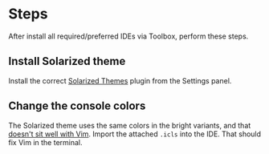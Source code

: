 # Steps

After install all required/preferred IDEs via Toolbox, perform these steps.

## Install Solarized theme

Install the correct [Solarized Themes](https://plugins.jetbrains.com/plugin/12784-solarized-themes)
plugin from the Settings panel.

## Change the console colors

The Solarized theme uses the same colors in the bright variants, and that
[doesn't sit well with Vim](https://github.com/4lex4/intellij-platform-solarized/issues/18).
Import the attached `.icls` into the IDE. That should fix Vim in the terminal.